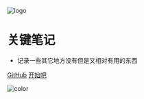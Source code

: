 ![logo](favicon.ico)

# 关键笔记

- 记录一些其它地方没有但是又相对有用的东西

[GitHub](https://github.com/jihb/note)
[开始吧](home/nfwys.md)

![color](#f0f0f0)
